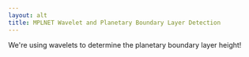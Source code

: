 ```yaml
---
layout: alt
title: MPLNET Wavelet and Planetary Boundary Layer Detection
---
```


We're using wavelets to determine the planetary boundary layer height!
